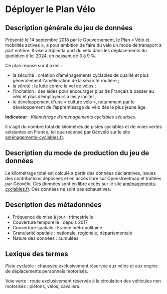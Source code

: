 # Déployer le Plan Vélo
## Description générale du jeu de données 
Présenté le 14 septembre 2018 par le Gouvernement, le Plan « Vélo et mobilités actives », a pour ambition de faire du vélo un mode de transport à part entière. Il vise à tripler la part du vélo dans les déplacements du quotidien d'ici 2024, en passant de 3 à 9 %.

Ce plan repose sur 4 axes :
- la sécurité : création d’aménagements cyclables de qualité et plus généralement l'amélioration de la sécurité routière ;
- la sûreté : la lutte contre le vol de vélos ;
- l'incitation : des aides pour encourager plus de Français à passer au vélo et plus d’employeurs à les y inciter ;
- le développement d'une « culture vélo », notamment par le développement de l’apprentissage du vélo dès le plus jeune âge.

**Indicateur** : *Kilométrage d’aménagements cyclables sécurisés*.

Il s'agit du nombre total de kilomètres de pistes cyclables et de voies vertes existantes en France, tel que recensé par Géovélo sur le site [aménagements-cyclables.fr](https://www.amenagements-cyclables.fr/). 

## Description du mode de production du jeu de données 
Le kilométrage total est calculé à partir des données déclaratives, issues des contributions déposées et en accès libre sur Openstreetmap et traitées par Géovélo. 
Ces données sont en libre accès sur le site [aménagements-cyclables.fr](https://www.amenagements-cyclables.fr/).
Ces données ne sont pas exhaustives.

## Description des métadonnées 
-	Fréquence de mise à jour : trimestrielle
-	Couverture temporelle : depuis 2017
-	Couverture spatiale : France métropolitaine
-	Granularité spatiale : nationale, régionale, départementale
-	Nature des données : cumulées

## Lexique des termes 
Piste cyclable : chaussée exclusivement réservée aux vélos et aux engins de déplacements personnels motorisés.

Voie verte : route exclusivement réservée à la circulation des véhicules non motorisés : piétons, vélos, cavaliers.